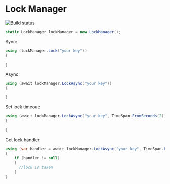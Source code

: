 # Lock Manager
[![Build status](https://ci.appveyor.com/api/projects/status/fqy7hvpjy9jl1g83?svg=true)](https://ci.appveyor.com/project/AhmadRajabi/lockmanager)

```c#
static LockManager lockManager = new LockManager();
```
Sync:
```c#
using (lockManager.Lock("your key"))
{

}
```

Async:
```c#
using (await lockManager.LockAsync("your key"))
{

}
```
Set lock timeout:
```c#
using (await lockManager.LockAsync("your key", TimeSpan.FromSeconds(2)))
{

}
```
Get lock handler:
```c#
using (var handler = await lockManager.LockAsync("your key", TimeSpan.FromSeconds(2)))
{
    if (handler != null)
    {
      //lock is taken
    }
}
```

